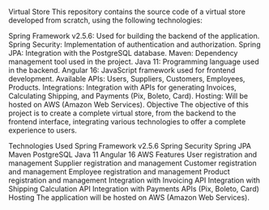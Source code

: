 
Virtual Store
This repository contains the source code of a virtual store developed from scratch, using the following technologies:

Spring Framework v2.5.6: Used for building the backend of the application.
Spring Security: Implementation of authentication and authorization.
Spring JPA: Integration with the PostgreSQL database.
Maven: Dependency management tool used in the project.
Java 11: Programming language used in the backend.
Angular 16: JavaScript framework used for frontend development.
Available APIs: Users, Suppliers, Customers, Employees, Products.
Integrations: Integration with APIs for generating Invoices, Calculating Shipping, and Payments (Pix, Boleto, Card).
Hosting: Will be hosted on AWS (Amazon Web Services).
Objective
The objective of this project is to create a complete virtual store, from the backend to the frontend interface, integrating various technologies to offer a complete experience to users.

Technologies Used
Spring Framework v2.5.6
Spring Security
Spring JPA
Maven
PostgreSQL
Java 11
Angular 16
AWS
Features
User registration and management
Supplier registration and management
Customer registration and management
Employee registration and management
Product registration and management
Integration with Invoicing API
Integration with Shipping Calculation API
Integration with Payments APIs (Pix, Boleto, Card)
Hosting
The application will be hosted on AWS (Amazon Web Services).
